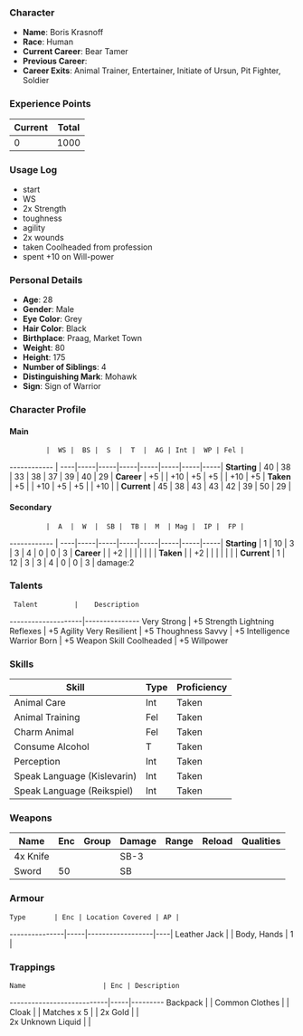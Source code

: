 ### Character
- **Name**: Boris Krasnoff
- **Race**: Human
- **Current Career**: Bear Tamer
- **Previous Career**: 
- **Career Exits**: Animal Trainer, Entertainer, Initiate of Ursun, Pit Fighter, Soldier

### Experience Points
Current | Total
--------|------
     0  | 1000
    
### Usage Log
- start
- WS
- 2x Strength
- toughness
- agility
- 2x wounds
- taken Coolheaded from profession
- spent +10 on Will-power

### Personal Details
- **Age**: 28
- **Gender**: Male
- **Eye Color**: Grey
- **Hair Color**: Black
- **Birthplace**: Praag, Market Town
- **Weight**: 80
- **Height**: 175
- **Number of Siblings**: 4
- **Distinguishing Mark**: Mohawk
- **Sign**: Sign of Warrior

### Character Profile

#### Main
             |  WS |  BS |  S  |  T  |  AG | Int |  WP | Fel |
------------ | ----|-----|-----|-----|-----|-----|-----|-----|
**Starting** |  40 |  38 |  33 |  38 |  37 |  39 |  40 |  29 |
**Career**   |  +5 |     | +10 |  +5 |  +5 |     | +10 |  +5 |
**Taken**    |  +5 |     | +10 |  +5 |  +5 |     | +10 |     |
**Current**  |  45 |  38 |  43 |  43 |  42 |  39 |  50 |  29 |

#### Secondary
             |  A  |  W  |  SB |  TB |  M  | Mag |  IP |  FP |
------------ | ----|-----|-----|-----|-----|-----|-----|-----|
**Starting** |  1  |  10 |  3  |  3  |  4  |  0  |  0  |  3  |
**Career**   |     |  +2 |     |     |     |     |     |     |
**Taken**    |     |  +2 |     |     |     |     |     |     |
**Current**  |  1  |  12 |  3  |  3  |  4  |  0  |  0  |  3  |
	        damage:2
  
### Talents
     Talent         |    Description
--------------------|---------------
Very Strong         | +5 Strength
Lightning Reflexes  | +5 Agility
Very Resilient      | +5 Thoughness
Savvy               | +5 Intelligence
Warrior Born        | +5 Weapon Skill
Coolheaded          | +5 Willpower

### Skills
Skill                        | Type| Proficiency
-----------------------------|-----|---------
Animal Care                  | Int | Taken
Animal Training              | Fel | Taken
Charm Animal                 | Fel | Taken
Consume Alcohol              |  T  | Taken
Perception                   | Int | Taken
Speak Language (Kislevarin)  | Int | Taken
Speak Language (Reikspiel)   | Int | Taken

### Weapons
   Name  | Enc | Group | Damage | Range | Reload | Qualities
-------- |-----|-------|--------|-------|--------|----------
4x Knife |     |       |  SB-3  |       |        | 
   Sword |  50 |       |   SB   |       |        | 
  
### Armour
    Type       | Enc | Location Covered | AP |
---------------|-----|------------------|----|
Leather Jack   |     | Body, Hands      |  1 |

### Trappings
    Name                   | Enc | Description
---------------------------|-----|---------
Backpack                   |     | 
Common Clothes             |     | 
Cloak                      |     | 
Matches x 5                |     | 
2x Gold                    |     |  
2x Unknown Liquid          |     |  

